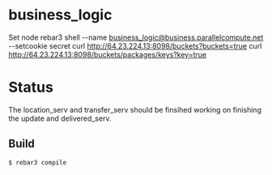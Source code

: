 business_logic
=====

Set node rebar3 shell --name business_logic@business.parallelcompute.net --setcookie secret
curl http://64.23.224.13:8098/buckets?buckets=true
curl http://64.23.224.13:8098/buckets/packages/keys?key=true

# Status 
The location_serv and transfer_serv should be finsihed working on finishing the update and delivered_serv.

Build
-----

    $ rebar3 compile
